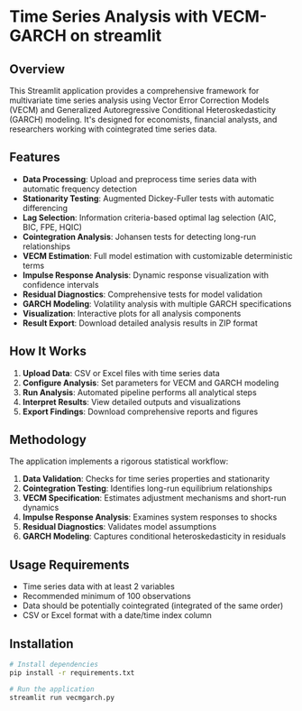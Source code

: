 # Time Series Analysis with VECM-GARCH on streamlit

## Overview

This Streamlit application provides a comprehensive framework for multivariate time series analysis using Vector Error Correction Models (VECM) and Generalized Autoregressive Conditional Heteroskedasticity (GARCH) modeling. It's designed for economists, financial analysts, and researchers working with cointegrated time series data.

## Features

- **Data Processing**: Upload and preprocess time series data with automatic frequency detection
- **Stationarity Testing**: Augmented Dickey-Fuller tests with automatic differencing
- **Lag Selection**: Information criteria-based optimal lag selection (AIC, BIC, FPE, HQIC)
- **Cointegration Analysis**: Johansen tests for detecting long-run relationships
- **VECM Estimation**: Full model estimation with customizable deterministic terms
- **Impulse Response Analysis**: Dynamic response visualization with confidence intervals
- **Residual Diagnostics**: Comprehensive tests for model validation
- **GARCH Modeling**: Volatility analysis with multiple GARCH specifications
- **Visualization**: Interactive plots for all analysis components
- **Result Export**: Download detailed analysis results in ZIP format

## How It Works

1. **Upload Data**: CSV or Excel files with time series data
2. **Configure Analysis**: Set parameters for VECM and GARCH modeling
3. **Run Analysis**: Automated pipeline performs all analytical steps
4. **Interpret Results**: View detailed outputs and visualizations
5. **Export Findings**: Download comprehensive reports and figures

## Methodology

The application implements a rigorous statistical workflow:

1. **Data Validation**: Checks for time series properties and stationarity
2. **Cointegration Testing**: Identifies long-run equilibrium relationships
3. **VECM Specification**: Estimates adjustment mechanisms and short-run dynamics
4. **Impulse Response Analysis**: Examines system responses to shocks
5. **Residual Diagnostics**: Validates model assumptions
6. **GARCH Modeling**: Captures conditional heteroskedasticity in residuals

## Usage Requirements

- Time series data with at least 2 variables
- Recommended minimum of 100 observations
- Data should be potentially cointegrated (integrated of the same order)
- CSV or Excel format with a date/time index column

## Installation

```bash
# Install dependencies
pip install -r requirements.txt

# Run the application
streamlit run vecmgarch.py
```
